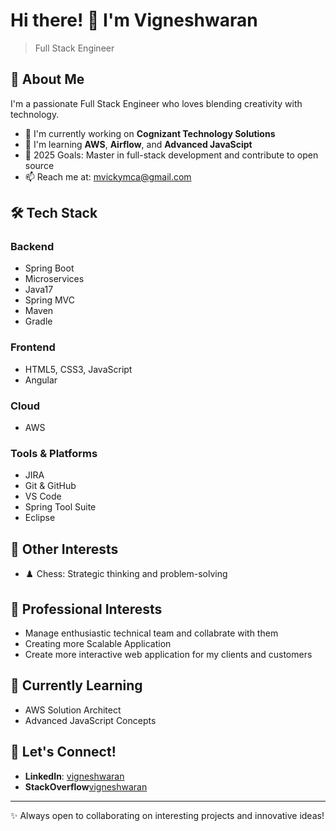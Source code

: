# Hi there! 👋 I'm Vigneshwaran

> Full Stack Engineer

## 🚀 About Me

I'm a passionate Full Stack Engineer who loves blending creativity with technology. 

- 🔭 I'm currently working on **Cognizant Technology Solutions**
- 🌱 I'm learning **AWS**, **Airflow**, and **Advanced JavaScipt**
- 🎯 2025 Goals: Master in full-stack development and contribute to open source
- 📫 Reach me at: mvickymca@gmail.com

## 🛠️ Tech Stack

### Backend
- Spring Boot
- Microservices
- Java17
- Spring MVC
- Maven
- Gradle

### Frontend
- HTML5, CSS3, JavaScript
- Angular

### Cloud
- AWS


### Tools & Platforms
- JIRA
- Git & GitHub
- VS Code
- Spring Tool Suite
- Eclipse



<!-- Add more projects as you create them -->

## 🎯 Other Interests

- ♟️ Chess: Strategic thinking and problem-solving


## 💼 Professional Interests

- Manage enthusiastic technical team and collabrate with them 
- Creating more Scalable Application
- Create more interactive web application for my clients and customers


## 🌱 Currently Learning

- AWS Solution Architect
- Advanced JavaScript Concepts


## 🤝 Let's Connect!

- **LinkedIn**: [vigneshwaran](https://www.linkedin.com/in/vigneshwaran-muthurathinamrathinam/)
- **StackOverflow**[vigneshwaran](https://stackoverflow.com/users/6670943/vigneshwaran-m)

---

✨ Always open to collaborating on interesting projects and innovative ideas!
